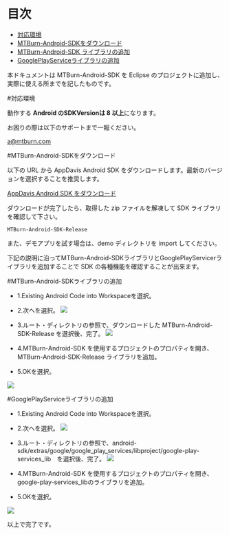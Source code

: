 # 目次

* [対応環境](#対応環境)
* [MTBurn-Android-SDKをダウンロード](#MTBurn-Android-SDKをダウンロード)
* [MTBurn-Android-SDK ライブラリの追加](#MTBurn-Android-SDKライブラリの追加)
* [GooglePlayServiceライブラリの追加](#GooglePlayServiceライブラリの追加)

本ドキュメントは MTBurn-Android-SDK を Eclipse のプロジェクトに追加し、実際に使える所までを記したものです。

#対応環境

動作する **Android のSDKVersionは 8 以上**になります。

お困りの際は以下のサポートまで一報ください。

[a@mtburn.com](a@mtburn.com)

#MTBurn-Android-SDKをダウンロード

以下の URL から AppDavis Android SDK をダウンロードします。最新のバージョンを選択することを推奨します。

[AppDavis Android SDK をダウンロード](https://github.com/mtburn/MTBurn-Android-SDK-Install-Guide/releases)

ダウンロードが完了したら、取得した zip ファイルを解凍して SDK ライブラリを確認して下さい。

```
MTBurn-Android-SDK-Release
```

また、デモアプリを試す場合は、demo ディレクトリを import してください。

下記の説明に沿ってMTBurn-Android-SDKライブラリとGooglePlayServicerライブラリを追加することで SDK の各種機能を確認することが出来ます。

#MTBurn-Android-SDKライブラリの追加

- 1.Existing Android Code into Workspaceを選択。

- 2.次へを選択。
![](Install_SDK_Guide_Images/import_google_play_service.png)

- 3.ルート・ディレクトリの参照で、ダウンロードした MTBurn-Android-SDK-Release を選択後、完了。
![](Install_SDK_Guide_Images/import_mtburn_android_sdk.png)

- 4.MTBurn-Android-SDK を使用するプロジェクトのプロパティを開き、
MTBurn-Android-SDK-Release ライブラリを追加。

- 5.OKを選択。

![](Install_SDK_Guide_Images/add_mtburn_android_sdk.png)

#GooglePlayServiceライブラリの追加

- 1.Existing Android Code into Workspaceを選択。

- 2.次へを選択。
![](Install_SDK_Guide_Images/import_google_play_service.png)

- 3.ルート・ディレクトリの参照で、android-sdk/extras/google/google_play_services/libproject/google-play-services_lib　を選択後、完了。
![](Install_SDK_Guide_Images/import_google_play_service_2.png)

- 4.MTBurn-Android-SDK を使用するプロジェクトのプロパティを開き、
google-play-services_libのライブラリを追加。
- 5.OKを選択。

![](Install_SDK_Guide_Images/add_google_play_service.png)


以上で完了です。
